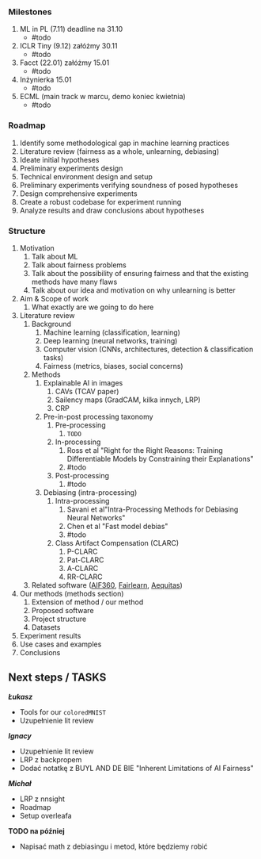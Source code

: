 
### Milestones
1. ML in PL (7.11) deadline na 31.10
	- #todo 
2. ICLR Tiny (9.12) załóżmy 30.11
	- #todo
3. Facct (22.01) załóżmy 15.01
	- #todo 
4. Inżynierka 15.01
	- #todo 
5. ECML (main track w marcu, demo koniec kwietnia)
	- #todo 


###  Roadmap
1. Identify some methodological gap in machine learning practices
2. Literature review (fairness as a whole, unlearning, debiasing)
3. Ideate initial hypotheses
4. Preliminary experiments design
5. Technical environment design and setup
6. Preliminary experiments verifying soundness of posed hypotheses
7. Design comprehensive experiments
8. Create a robust codebase for experiment running
9. Analyze results and draw conclusions about hypotheses

### Structure
1. Motivation
	1. Talk about ML 
	2. Talk about fairness problems
	3. Talk about the possibility of ensuring fairness and that the existing methods have many flaws
	4. Talk about our idea and motivation on why unlearning is better
2. Aim & Scope of work 
	1. What exactly are we going to do here
3. Literature review
	1. Background
		1. Machine learning (classification, learning)
		2. Deep learning (neural networks, training)
		3. Computer vision (CNNs, architectures, detection & classification tasks)
		4. Fairness (metrics, biases, social concerns)
	2. Methods
		1. Explainable AI in images
			1. CAVs (TCAV paper)
			2. Sailency maps (GradCAM, kilka innych, LRP)
			3. CRP
		2. Pre-in-post processing taxonomy
			1. Pre-processing
				1. `TODO`
			2. In-processing
				1. Ross et al "Right for the Right Reasons: Training Differentiable Models by Constraining their Explanations" 
				2. #todo 
			3. Post-processing
				1. #todo 
		3. Debiasing (intra-processing)
			1. Intra-processing 
				1. Savani et al"Intra-Processing Methods for Debiasing Neural Networks"
				2. Chen et al "Fast model debias"
				3. #todo 
			2. Class Artifact Compensation (CLARC)
				1. P-CLARC
				2. Pat-CLARC
				3. A-CLARC
				4. RR-CLARC
	3. Related software ([AIF360](https://github.com/Trusted-AI/AIF360), [Fairlearn](https://github.com/fairlearn/fairlearn), [Aequitas](https://github.com/dssg/aequitas))
4. Our methods (methods section)
	1. Extension of method / our method
	2. Proposed software
	3. Project structure
	4. Datasets
5. Experiment results
6. Use cases and examples
7. Conclusions


## Next steps / TASKS  

***Łukasz***
- Tools for our `coloredMNIST`
- Uzupełnienie lit review  

***Ignacy*** 
- Uzupełnienie lit review
- LRP z backpropem
- Dodać notatkę z BUYL AND DE BIE "Inherent Limitations of AI Fairness"

***Michał***
- LRP z nnsight
- Roadmap
- Setup overleafa

**TODO na później**
- Napisać math z debiasingu i metod, które będziemy robić